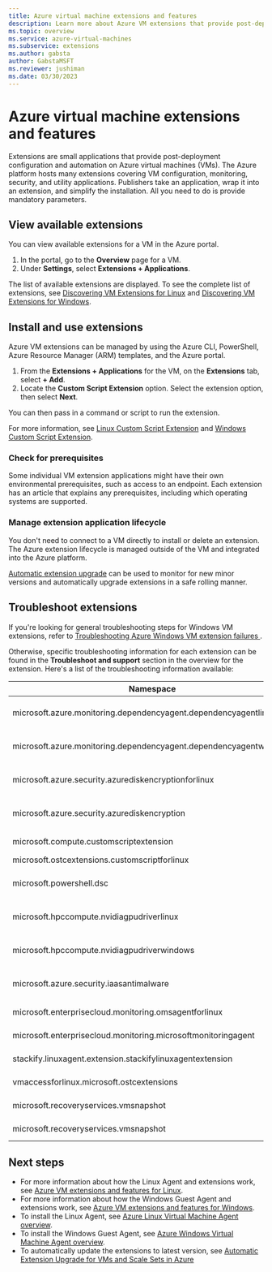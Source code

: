 ```yaml
---
title: Azure virtual machine extensions and features
description: Learn more about Azure VM extensions that provide post-deployment configuration and automation on Azure VMs.
ms.topic: overview
ms.service: azure-virtual-machines
ms.subservice: extensions
ms.author: gabsta
author: GabstaMSFT
ms.reviewer: jushiman
ms.date: 03/30/2023
---
```


# Azure virtual machine extensions and features

Extensions are small applications that provide post-deployment configuration and automation on Azure virtual machines (VMs). The Azure platform hosts many extensions covering VM configuration, monitoring, security, and utility applications. Publishers take an application, wrap it into an extension, and simplify the installation. All you need to do is provide mandatory parameters.

## View available extensions

You can view available extensions for a VM in the Azure portal.

1. In the portal, go to the **Overview** page for a VM.
1. Under **Settings**, select **Extensions + Applications**.

The list of available extensions are displayed. To see the complete list of extensions, see [Discovering VM Extensions for Linux](features-linux.md) and [Discovering VM Extensions for Windows](features-windows.md).

## Install and use extensions

Azure VM extensions can be managed by using the Azure CLI, PowerShell, Azure Resource Manager (ARM) templates, and the Azure portal.

1. From the **Extensions + Applications** for the VM, on the **Extensions** tab, select **+ Add**.
1. Locate the **Custom Script Extension** option. Select the extension option, then select **Next**.

You can then pass in a command or script to run the extension.

For more information, see [Linux Custom Script Extension](custom-script-linux.md) and [Windows Custom Script Extension](custom-script-windows.md).

### Check for prerequisites

Some individual VM extension applications might have their own environmental prerequisites, such as access to an endpoint. Each extension has an article that explains any prerequisites, including which operating systems are supported.

### Manage extension application lifecycle

You don't need to connect to a VM directly to install or delete an extension. The Azure extension lifecycle is managed outside of the VM and integrated into the Azure platform.

[Automatic extension upgrade](../automatic-extension-upgrade.md) can be used to monitor for new minor versions and automatically upgrade extensions in a safe rolling manner. 

## Troubleshoot extensions

If you're looking for general troubleshooting steps for Windows VM extensions, refer to [Troubleshooting Azure Windows VM extension failures
](troubleshoot.md).

Otherwise, specific troubleshooting information for each extension can be found in the **Troubleshoot and support** section in the overview for the extension. Here's a list of the troubleshooting information available:

| Namespace | Troubleshooting |
|-----------|-----------------|
| microsoft.azure.monitoring.dependencyagent.dependencyagentlinux | [Azure Monitor Dependency for Linux](agent-dependency-linux.md#troubleshoot-and-support) |
| microsoft.azure.monitoring.dependencyagent.dependencyagentwindows | [Azure Monitor Dependency for Windows](agent-dependency-windows.md#troubleshoot-and-support) |
| microsoft.azure.security.azurediskencryptionforlinux | [Azure Disk Encryption for Linux](azure-disk-enc-linux.md#troubleshoot-and-support) |
| microsoft.azure.security.azurediskencryption | [Azure Disk Encryption for Windows](azure-disk-enc-windows.md#troubleshoot-and-support) |
| microsoft.compute.customscriptextension | [Custom Script for Windows](custom-script-windows.md#troubleshoot-and-support) |
| microsoft.ostcextensions.customscriptforlinux |
| microsoft.powershell.dsc | [Desired State Configuration for Windows](dsc-windows.md#troubleshoot-and-support) |
| microsoft.hpccompute.nvidiagpudriverlinux | [NVIDIA GPU Driver Extension for Linux](hpccompute-gpu-linux.md#troubleshoot-and-support) |
| microsoft.hpccompute.nvidiagpudriverwindows | [NVIDIA GPU Driver Extension for Windows](hpccompute-gpu-windows.md#troubleshoot-and-support) |
| microsoft.azure.security.iaasantimalware | [Antimalware Extension for Windows](iaas-antimalware-windows.md#troubleshoot-and-support) |
| microsoft.enterprisecloud.monitoring.omsagentforlinux | [Azure Monitor for Linux](oms-linux.md#troubleshoot-and-support)
| microsoft.enterprisecloud.monitoring.microsoftmonitoringagent | [Azure Monitor for Windows](oms-windows.md#troubleshoot-and-support) |
| stackify.linuxagent.extension.stackifylinuxagentextension | [Stackify Retrace for Linux](stackify-retrace-linux.md#troubleshoot-and-support) |
| vmaccessforlinux.microsoft.ostcextensions | [VMAccess for Linux](vmaccess-linux.md#troubleshoot-and-support) |
| microsoft.recoveryservices.vmsnapshot | [Snapshot for Linux](vmsnapshot-linux.md#troubleshoot-and-support) |
| microsoft.recoveryservices.vmsnapshot | [Snapshot for Windows](vmsnapshot-windows.md#troubleshoot-and-support) |

## Next steps

* For more information about how the Linux Agent and extensions work, see [Azure VM extensions and features for Linux](features-linux.md).
* For more information about how the Windows Guest Agent and extensions work, see [Azure VM extensions and features for Windows](features-windows.md).
* To install the Linux Agent, see [Azure Linux Virtual Machine Agent overview](agent-linux.md).
* To install the Windows Guest Agent, see [Azure Windows Virtual Machine Agent overview](agent-windows.md).
* To automatically update the extensions to latest version, see [Automatic Extension Upgrade for VMs and Scale Sets in Azure](../automatic-extension-upgrade.md)
